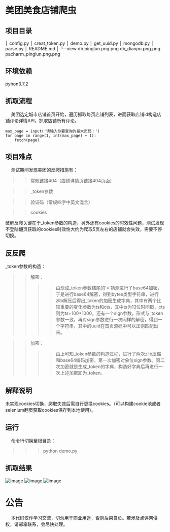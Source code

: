 美团美食店铺爬虫
==========

项目目录
--------

│  config.py
│  creat_token.py
│  demo.py
│  get_uuid.py
│  mongodb.py
│  parse.py
│  README.md
│
└─view
        db.pinglun.png.png
        db_dianpu.png.png
        pacharm_pinglun.png.png

环境依赖
---------
pyhon3.7.2

抓取流程
--------
  美团选定城市店铺首页开始，遍历抓取每页店铺列表，进而获取店铺id构造店铺评论详情API，抓取店铺所有评论。

    max_page = input('请输入你要查询的最大页码：')
    for page in range(1, int(max_page) + 1):
        fetch(page)
        
项目难点
---------
  测试期间发现美团的反爬措施有：
        
>>常规链接404（店铺详情页链接404页面）

>>_token参数

>>验证码（常规四字中英文混合）

>>cookies

破解反爬关键在于_token参数的构造，另外还有cookies的时效性问题，测试发现不登陆翻页获取的cookies时效性大约为爬取5页左右的店铺就会失效，需要不停切换。

反反爬
--------
_token参数的构造：
>>解密：
>>>>由现成_token参数结尾的'='猜测进行了base64加密，于是进行base64解密，得到bytes类型字符串，进行zlib解压后得出_token的加密生成字典，其中有两个比较重要的变化参数为ts和cts，其中ts为13位时间戳，cts则为ts+100*1000。还有一个sign参数，形式与_token参数一致，再对sign参数进行一次同样的解密，得到一个字符串，其中的uuid在首页源码中可以正则匹配出来。

>>加密：
>>>>由上可知_token参数的构造过程，进行了两次zlib压缩和base64编码加密。第一次加密对象位sign参数。第二次加密就是生成_token的字典，构造好字典后再进行一次上述加密即为_token。

解释说明
--------
未实现cookies切换，爬取失效后需自行更换cookies。（可以构建cookie池或者selenium翻页获取cookies保存到本地使用）。

运行
--------
  命令行切换至根目录：

>>> python demo.py

抓取结果
---------
 ![image](https://github.com/xzh0723/meituan/blob/master/view/db_dianpu.png.png)
 ![image](https://github.com/xzh0723/meituan/blob/master/view/db.pinglun.png.png)
 ![image](https://github.com/xzh0723/meituan/blob/master/view/pacharm_pinglun.png.png)

公告
=========
  本代码仅作学习交流，切勿用于商业用途，否则后果自负。若涉及点评网侵权，请邮箱联系，会尽快处理。
